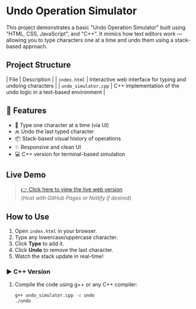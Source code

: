 # Undo Operation Simulator
This project demonstrates a basic "Undo Operation Simulator" built using "HTML, CSS, JavaScript", and "C++". It mimics how text editors work — allowing you to type characters one at a time and undo them using a stack-based approach.

##  Project Structure
| File | Description |
| `index.html` | Interactive web interface for typing and undoing characters |
| `undo_simulator.cpp` | C++ implementation of the undo logic in a text-based environment |

## 🚀 Features
- 🔡 Type one character at a time (via UI)
- 🔙 Undo the last typed character
- 📦 Stack-based visual history of operations
- ✨ Responsive and clean UI
- 💻 C++ version for terminal-based simulation

## Live Demo
> [👉 Click here to view the live web version](#)  
(*Host with GitHub Pages or Netlify if desired*)

## How to Use
1. Open `index.html` in your browser.
2. Type any lowercase/uppercase character.
3. Click **Type** to add it.
4. Click **Undo** to remove the last character.
5. Watch the stack update in real-time!

### ▶️ C++ Version

1. Compile the code using g++ or any C++ compiler:
   ```bash
   g++ undo_simulator.cpp -o undo
   ./undo
